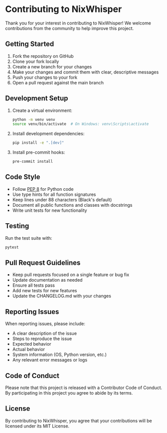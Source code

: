 # Contributing to NixWhisper

Thank you for your interest in contributing to NixWhisper! We welcome contributions from the community to help improve this project.

## Getting Started

1. Fork the repository on GitHub
2. Clone your fork locally
3. Create a new branch for your changes
4. Make your changes and commit them with clear, descriptive messages
5. Push your changes to your fork
6. Open a pull request against the main branch

## Development Setup

1. Create a virtual environment:
   ```bash
   python -m venv venv
   source venv/bin/activate  # On Windows: venv\Scripts\activate
   ```

2. Install development dependencies:
   ```bash
   pip install -e ".[dev]"
   ```

3. Install pre-commit hooks:
   ```bash
   pre-commit install
   ```

## Code Style

- Follow [PEP 8](https://www.python.org/dev/peps/pep-0008/) for Python code
- Use type hints for all function signatures
- Keep lines under 88 characters (Black's default)
- Document all public functions and classes with docstrings
- Write unit tests for new functionality

## Testing

Run the test suite with:

```bash
pytest
```

## Pull Request Guidelines

- Keep pull requests focused on a single feature or bug fix
- Update documentation as needed
- Ensure all tests pass
- Add new tests for new features
- Update the CHANGELOG.md with your changes

## Reporting Issues

When reporting issues, please include:

- A clear description of the issue
- Steps to reproduce the issue
- Expected behavior
- Actual behavior
- System information (OS, Python version, etc.)
- Any relevant error messages or logs

## Code of Conduct

Please note that this project is released with a Contributor Code of Conduct. By participating in this project you agree to abide by its terms.

## License

By contributing to NixWhisper, you agree that your contributions will be licensed under its MIT License.
